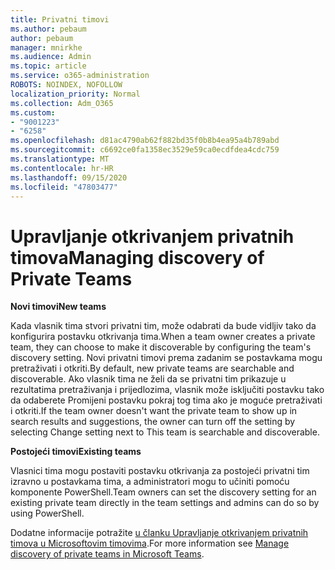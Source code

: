 ```yaml
---
title: Privatni timovi
ms.author: pebaum
author: pebaum
manager: mnirkhe
ms.audience: Admin
ms.topic: article
ms.service: o365-administration
ROBOTS: NOINDEX, NOFOLLOW
localization_priority: Normal
ms.collection: Adm_O365
ms.custom:
- "9001223"
- "6258"
ms.openlocfilehash: d81ac4790ab62f882bd35f0b8b4ea95a4b789abd
ms.sourcegitcommit: c6692ce0fa1358ec3529e59ca0ecdfdea4cdc759
ms.translationtype: MT
ms.contentlocale: hr-HR
ms.lasthandoff: 09/15/2020
ms.locfileid: "47803477"
---
```

# <a name="managing-discovery-of-private-teams"></a><span data-ttu-id="3ea55-102">Upravljanje otkrivanjem privatnih timova</span><span class="sxs-lookup"><span data-stu-id="3ea55-102">Managing discovery of Private Teams</span></span>

<span data-ttu-id="3ea55-103">**Novi timovi**</span><span class="sxs-lookup"><span data-stu-id="3ea55-103">**New teams**</span></span>

<span data-ttu-id="3ea55-104">Kada vlasnik tima stvori privatni tim, može odabrati da bude vidljiv tako da konfigurira postavku otkrivanja tima.</span><span class="sxs-lookup"><span data-stu-id="3ea55-104">When a team owner creates a private team, they can choose to make it discoverable by configuring the team's discovery setting.</span></span> <span data-ttu-id="3ea55-105">Novi privatni timovi prema zadanim se postavkama mogu pretraživati i otkriti.</span><span class="sxs-lookup"><span data-stu-id="3ea55-105">By default, new private teams are searchable and discoverable.</span></span> <span data-ttu-id="3ea55-106">Ako vlasnik tima ne želi da se privatni tim prikazuje u rezultatima pretraživanja i prijedlozima, vlasnik može isključiti postavku tako da odaberete Promijeni postavku pokraj tog tima ako je moguće pretraživati i otkriti.</span><span class="sxs-lookup"><span data-stu-id="3ea55-106">If the team owner doesn't want the private team to show up in search results and suggestions, the owner can turn off the setting by selecting Change setting next to This team is searchable and discoverable.</span></span>  

<span data-ttu-id="3ea55-107">**Postojeći timovi**</span><span class="sxs-lookup"><span data-stu-id="3ea55-107">**Existing teams**</span></span>

<span data-ttu-id="3ea55-108">Vlasnici tima mogu postaviti postavku otkrivanja za postojeći privatni tim izravno u postavkama tima, a administratori mogu to učiniti pomoću komponente PowerShell.</span><span class="sxs-lookup"><span data-stu-id="3ea55-108">Team owners can set the discovery setting for an existing private team directly in the team settings and admins can do so by using PowerShell.</span></span>  

<span data-ttu-id="3ea55-109">Dodatne informacije potražite  [u članku Upravljanje otkrivanjem privatnih timova u Microsoftovim timovima](https://docs.microsoft.com/microsoftteams/manage-discovery-of-private-teams).</span><span class="sxs-lookup"><span data-stu-id="3ea55-109">For more information see  [Manage discovery of private teams in Microsoft Teams](https://docs.microsoft.com/microsoftteams/manage-discovery-of-private-teams).</span></span>
